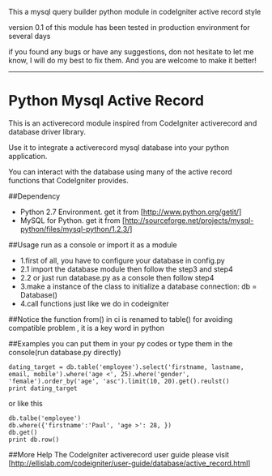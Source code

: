 This a mysql query builder python module in codeIgniter active record style

version 0.1 of this module has been tested in production environment for several days

if you found any bugs or have any suggestions, don not hesitate to let me know, I will do my best to fix them. And you are welcome to make it better!

---

# Python Mysql Active Record

This is an activerecord module inspired from CodeIgniter activerecord and database driver library.

Use it to integrate a activerecord mysql database into your python application.

You can interact with the database using many of the active record functions that CodeIgniter provides.

##Dependency
* Python 2.7 Environment. get it from [http://www.python.org/getit/]
* MySQL for Python. get it from [http://sourceforge.net/projects/mysql-python/files/mysql-python/1.2.3/]

##Usage
run as a console or import it as a module

* 1.first of all, you have to configure your database in config.py
* 2.1 import the database module then follow the step3 and step4
* 2.2 or just run database.py as a console then follow step4
* 3.make a instance of the class to initialize a database connection: db = Database()
* 4.call functions just like we do in codeigniter

##Notice
the function from() in ci is renamed to table() for avoiding compatible problem , it is a key word in python

##Examples
you can put them in your py codes or type them in the console(run database.py directly)

	dating_target = db.table('employee').select('firstname, lastname, email, mobile').where('age <', 25).where('gender', 'female').order_by('age', 'asc').limit(10, 20).get().reulst()
	print dating_target
	
or like this

	db.talbe('employee')
	db.where({'firstname':'Paul', 'age >': 28, })
	db.get()
	print db.row()

##More Help
The CodeIgniter activerecord user guide please visit [http://ellislab.com/codeigniter/user-guide/database/active_record.html]
